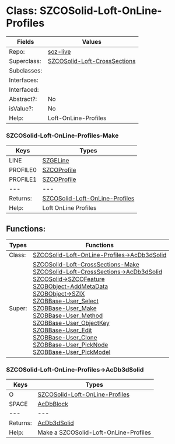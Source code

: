 
# Class:	SZCOSolid-Loft-OnLine-Profiles

| Fields | Values |
| --------- | --------- |
| Repo: | [soz-live](/repos/soz-live.html) |
| Superclass: | [SZCOSolid-Loft-CrossSections](SZCOSolid-Loft-CrossSections.html) |
| Subclasses: |  |
| Interfaces: |  |
| Interfaced: |  |
| Abstract?: | No |
| isValue?: | No |
| Help: | Loft-OnLine-Profiles |

### SZCOSolid-Loft-OnLine-Profiles-Make

| Keys | Types |
| --------- | --------- |
| LINE | [SZGELine](SZGELine.html) |
| PROFILE0 | [SZCOProfile](SZCOProfile.html) |
| PROFILE1 | [SZCOProfile](SZCOProfile.html) |
| **---** | **---** |
| Returns: | [SZCOSolid-Loft-OnLine-Profiles](SZCOSolid-Loft-OnLine-Profiles.html) |
| Help: | Loft OnLine Profiles |


## Functions:

| Types | Functions |
| --------- | --------- |
| Class: | [SZCOSolid-Loft-OnLine-Profiles->AcDb3dSolid](#SZCOSolid-Loft-OnLine-Profiles->AcDb3dSolid) |
| Super: | [SZCOSolid-Loft-CrossSections-Make](SZCOSolid-Loft-CrossSections.html) <br> [SZCOSolid-Loft-CrossSections->AcDb3dSolid](SZCOSolid-Loft-CrossSections.html) <br> [SZCOSolid->SZCOFeature](SZCOSolid.html) <br> [SZOBObject-AddMetaData](SZOBObject.html) <br> [SZOBObject->SZIX](SZOBObject.html) <br> [SZOBBase-User_Select](SZOBBase.html) <br> [SZOBBase-User_Make](SZOBBase.html) <br> [SZOBBase-User_Method](SZOBBase.html) <br> [SZOBBase-User_ObjectKey](SZOBBase.html) <br> [SZOBBase-User_Edit](SZOBBase.html) <br> [SZOBBase-User_Clone](SZOBBase.html) <br> [SZOBBase-User_PickNode](SZOBBase.html) <br> [SZOBBase-User_PickModel](SZOBBase.html) |


### SZCOSolid-Loft-OnLine-Profiles->AcDb3dSolid

| Keys | Types |
| --------- | --------- |
| O | [SZCOSolid-Loft-OnLine-Profiles](SZCOSolid-Loft-OnLine-Profiles.html) |
| SPACE | [AcDbBlock](AcDbBlock.html) |
| **---** | **---** |
| Returns: | [AcDb3dSolid](AcDb3dSolid.html) |
| Help: | Make a SZCOSolid-Loft-OnLine-Profiles |

